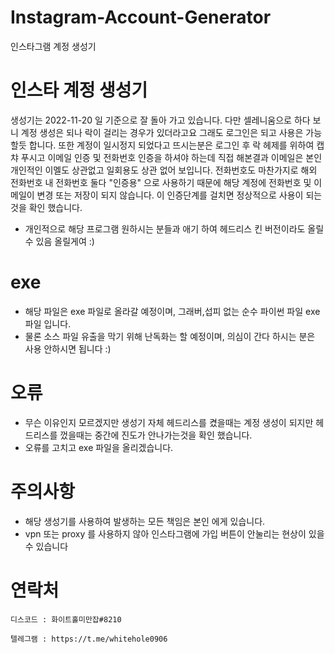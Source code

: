 # Instagram-Account-Generator
인스타그램 계정 생성기

# 인스타 계정 생성기
생성기는 2022-11-20 일 기준으로 잘 돌아 가고 있습니다. 
다만 셀레니움으로 하다 보니 계정 생성은 되나 락이 걸리는 경우가 있더라고요 그래도 로그인은 되고 사용은 가능할듯 합니다.
또한 계정이 일시정지 되었다고 뜨시는분은 로그인 후 락 헤제를 위하여 캡챠 푸시고 이메일 인증 및 전화번호 인증을 하셔야 하는데
직접 해본결과 이메일은 본인 개인적인 이멜도 상관없고 일회용도 상관 없어 보입니다. 전화번호도 마찬가지로 해외 전화번호 내 전화번호 
둘다 "인증용" 으로 사용하기 때문에 해당 계정에 전화번호 및 이메일이 변경 또는 저장이 되지 않습니다. 이 인증단계를 걸치면 정상적으로 사용이 되는것을
확인 했습니다.

- 개인적으로 해당 프로그램 원하시는 분들과 애기 하여 헤드리스 킨 버전이라도 올릴수 있음 올릴게여 :)

# exe
- 해당 파일은 exe 파일로 올라갈 예정이며, 그래버,섭피 없는 순수 파이썬 파일 exe 파일 입니다.
- 물론 소스 파일 유출을 막기 위해 난독화는 할 예정이며, 의심이 간다 하시는 분은 사용 안하시면 됩니다 :)

# 오류
- 무슨 이유인지 모르겠지만 생성기 자체 헤드리스를 켰을때는 계정 생성이 되지만 헤드리스를 껐을때는 중간에 진도가 안나가는것을 확인 했습니다.
- 오류를 고치고 exe 파일을 올리겠습니다.

# 주의사항
- 해당 생성기를 사용하여 발생하는 모든 책임은 본인 에게 있습니다.
- vpn 또는 proxy 를 사용하지 않아 인스타그램에 가입 버튼이 안눌리는 현상이 있을수 있습니다

# 연락처 
`디스코드 : 화이트홀미만잡#8210`

`텔레그램 : https://t.me/whitehole0906`
